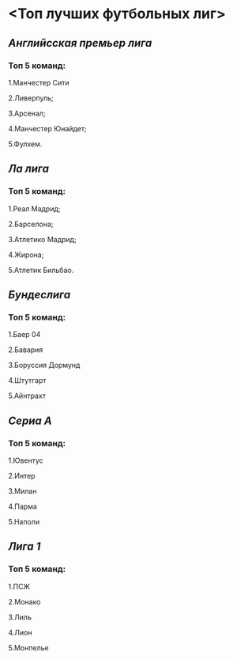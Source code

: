 # <__Топ лучших футбольных лиг__>

## _Английсская премьер лига_
### Топ 5 команд:
1.Манчестер Сити

2.Ливерпуль;

3.Арсенал;

4.Манчестер Юнайдет;

5.Фулхем.



## _Ла лига_
### Топ 5 команд:
1.Реал Мадрид;

2.Барселона;

3.Атлетико Мадрид;

4.Жирона;

5.Атлетик Бильбао.


## _Бундеслига_
### Топ 5 команд:
1.Баер 04

2.Бавария

3.Боруссия Дормунд

4.Штутгарт

5.Айнтрахт


## _Сериа А_
### Топ 5 команд:
1.Ювентус

2.Интер

3.Милан

4.Парма

5.Наполи


## _Лига 1_
### Топ 5 команд:
1.ПСЖ

2.Монако

3.Лиль

4.Лион

5.Монпелье
